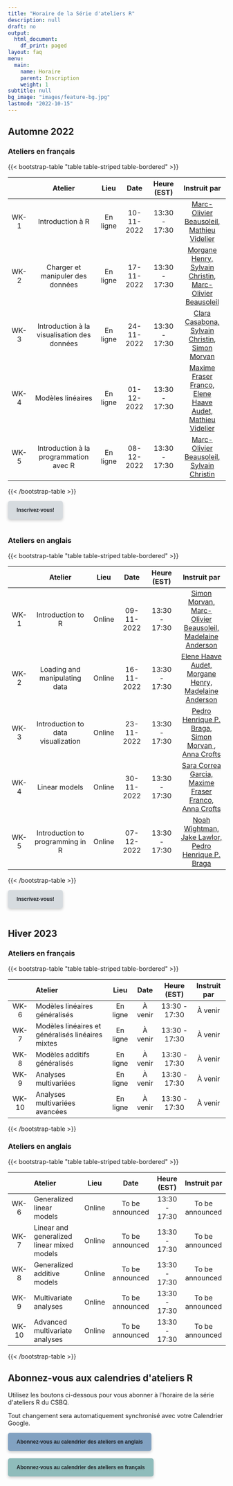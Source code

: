 ```yaml
---
title: "Horaire de la Série d'ateliers R"
description: null
draft: no
output:
  html_document:
    df_print: paged
layout: faq
menu:
  main:
    name: Horaire
    parent: Inscription
    weight: 1
subtitle: null
bg_image: "images/feature-bg.jpg"
lastmod: "2022-10-15"
---
```


## Automne 2022

### Ateliers en français

{{< bootstrap-table "table table-striped table-bordered" >}}

|      | Atelier                                     | Lieu     | Date       | Heure (EST)   | Instruit par |
|:----:|:-------------------------------------------:|:--------:|:----------:|:-------------:|:------------:|
| WK-1 | Introduction à R                            | En ligne | 10-11-2022 | 13:30 - 17:30 | [Marc-Olivier Beausoleil, <br> Mathieu Videlier](mailto:marc-olivier.beausoleil@mail.mcgill.ca,videlier.mathieu@courrier.uqam.ca) |
| WK-2 | Charger et manipuler des données            | En ligne | 17-11-2022 | 13:30 - 17:30 | [Morgane Henry, <br> Sylvain Christin, <br> Marc-Olivier Beausoleil](mailto:morgane.henry2@mail.mcgill.ca,esc2203@umoncton.ca,marc-olivier.beausoleil@mail.mcgill.ca) |
| WK-3 | Introduction à la visualisation des données | En ligne | 24-11-2022 | 13:30 - 17:30 | [Clara Casabona, <br> Sylvain Christin, <br> Simon Morvan ](mailto:Clara.Casabona.I.Amat@USherbrooke.ca,esc2203@umoncton.ca,simon.morvan@umontreal.ca) |
| WK-4 | Modèles linéaires                           | En ligne | 01-12-2022 | 13:30 - 17:30 | [Maxime Fraser Franco, <br> Elene Haave Audet, <br> Mathieu Videlier](mailto:fraser_franco.maxime@courrier.uqam.ca,haaveaud@ualbert.ca,videlier.mathieu@courrier.uqam.ca) |
| WK-5 | Introduction à la programmation avec R      | En ligne | 08-12-2022 | 13:30 - 17:30 | [Marc-Olivier Beausoleil, <br> Sylvain Christin](mailto:marc-olivier.beausoleil@mail.mcgill.ca,esc2203@umoncton.ca) |

{{< /bootstrap-table >}}

<div class="default">
     <a href="/fr/registration" class="cta btn-yellow" style="background-color: #D6DBDF; font-size: 12px; font-family: Helvetica, Arial, sans-serif; font-weight:bold; text-decoration: none; padding: 14px 20px; color: #1D2025; border-radius: 5px; display:inline-block; mso-padding-alt:0; box-shadow:0 3px 6px rgba(0,0,0,.2);"><!--[if mso]><i style="letter-spacing: 25px;mso-font-width:-100%;mso-text-raise:30pt"> </i><![endif]--><span style="mso-text-raise:15pt;">Inscrivez-vous!</span><!--[if mso]><i style="letter-spacing: 25px;mso-font-width:-100%"> </i><![endif]--></a>
</div>
<br>

### Ateliers en anglais

{{< bootstrap-table "table table-striped table-bordered" >}}

|      | Atelier                            | Lieu   | Date       | Heure (EST)   | Instruit par |
|:----:|:----------------------------------:|:------:|:----------:|:-------------:|:------------:|
| WK-1 | Introduction to R                  | Online | 09-11-2022 | 13:30 - 17:30 | [Simon Morvan, <br> Marc-Olivier Beausoleil, <br> Madelaine Anderson](mailto:simon.morvan@umontreal.ca,marc-olivier.beausoleil@mail.mcgill.ca,madelaine.anderson@usherbrooke.ca) |
| WK-2 | Loading and manipulating data      | Online | 16-11-2022 | 13:30 - 17:30 | [Elene Haave Audet, <br> Morgane Henry, <br> Madelaine Anderson](mailto:haaveaud@ualberta.ca,morgane.henry2@mail.mcgill.ca,madelaine.anderson@usherbrooke.ca) |
| WK-3 | Introduction to data visualization | Online | 23-11-2022 | 13:30 - 17:30 | [Pedro Henrique P. Braga, <br> Simon Morvan , <br> Anna Crofts](mailto:ph.pereirabraga@gmail.com,simon.morvan@umontreal.ca,anna.leigh.crofts@usherbrooke.ca) |
| WK-4 | Linear models                      | Online | 30-11-2022 | 13:30 - 17:30 | [Sara Correa Garcia, <br> Maxime Fraser Franco, <br> Anna Crofts](mailto:sara.garcia@inrs.ca,fraser_franco.maxime@courrier.uqam.ca,anna.leigh.crofts@usherbrooke.ca) |
| WK-5 | Introduction to programming in R   | Online | 07-12-2022 | 13:30 - 17:30 | [Noah Wightman, <br> Jake Lawlor, <br> Pedro Henrique P. Braga](mailto:noah.wightman@mail.mcgill.ca,jake.lawlor@mail.mcgil.ca,ph.pereirabraga@gmail.com) |

{{< /bootstrap-table >}}

<div class="default">
     <a href="/fr/registration" class="cta btn-yellow" style="background-color: #D6DBDF; font-size: 12px; font-family: Helvetica, Arial, sans-serif; font-weight:bold; text-decoration: none; padding: 14px 20px; color: #1D2025; border-radius: 5px; display:inline-block; mso-padding-alt:0; box-shadow:0 3px 6px rgba(0,0,0,.2);"><!--[if mso]><i style="letter-spacing: 25px;mso-font-width:-100%;mso-text-raise:30pt"> </i><![endif]--><span style="mso-text-raise:15pt;">Inscrivez-vous!</span><!--[if mso]><i style="letter-spacing: 25px;mso-font-width:-100%"> </i><![endif]--></a>
</div>
<br>


## Hiver 2023

### Ateliers en français

{{< bootstrap-table "table table-striped table-bordered" >}}

|       | Atelier                                           |   Lieu   |    Date    |  Heure (EST)  | Instruit par |
| :---: | :------------------------------------------------ | :------: | :--------: | :-----------: | :----------: |
| WK-6 | Modèles linéaires généralisés                     | En ligne | À venir | 13:30 - 17:30 | À venir |
| WK-7 | Modèles linéaires et généralisés linéaires mixtes | En ligne | À venir | 13:30 - 17:30 | À venir |
| WK-8 | Modèles additifs généralisés                      | En ligne | À venir | 13:30 - 17:30 | À venir |
| WK-9 | Analyses multivariées                             | En ligne | À venir | 13:30 - 17:30 | À venir |
| WK-10 | Analyses multivariées avancées                   | En ligne | À venir | 13:30 - 17:30 | À venir |

{{< /bootstrap-table >}}

### Ateliers en anglais

{{< bootstrap-table "table table-striped table-bordered" >}}

|       | Atelier                                    | Lieu   |    Date         |  Heure (EST)  | Instruit par |
| :---: | :----------------------------------------- | :----: | :-------------: | :-----------: | :----------: |
| WK-6  | Generalized linear models                  | Online | To be announced | 13:30 - 17:30 | To be announced |
| WK-7  | Linear and generalized linear mixed models | Online | To be announced | 13:30 - 17:30 | To be announced |
| WK-8  | Generalized additive models                | Online | To be announced | 13:30 - 17:30 | To be announced |
| WK-9  | Multivariate analyses                      | Online | To be announced | 13:30 - 17:30 | To be announced |
| WK-10 | Advanced multivariate analyses             | Online | To be announced | 13:30 - 17:30 | To be announced |

{{< /bootstrap-table >}}


## Abonnez-vous aux calendries d'ateliers R

Utilisez les boutons ci-dessous pour vous abonner à l'horaire de la série d'ateliers R du CSBQ. 

Tout changement sera automatiquement synchronisé avec votre Calendrier Google.


<div class="default">
     <a href="https://calendar.google.com/calendar/u/4?cid=NXFkbDJzOHQyamV0MWt0b29oaWkzdHBhdG9AZ3JvdXAuY2FsZW5kYXIuZ29vZ2xlLmNvbQ" class="cta btn-yellow" style="background-color: #81A1C1; font-size: 12px; font-family: Helvetica, Arial, sans-serif; font-weight:bold; text-decoration: none; padding: 14px 20px; color: #1D2025; border-radius: 5px; display:inline-block; mso-padding-alt:0; box-shadow:0 3px 6px rgba(0,0,0,.2);"><!--[if mso]><i style="letter-spacing: 25px;mso-font-width:-100%;mso-text-raise:30pt"> </i><![endif]--><span style="mso-text-raise:15pt;">Abonnez-vous au calendrier des ateliers en anglais</span><!--[if mso]><i style="letter-spacing: 25px;mso-font-width:-100%"> </i><![endif]--></a>
</div>
<br>
<div class="default">
     <a href="https://calendar.google.com/calendar/u/4?cid=Y2djaHBpMGRnMzFoNjc5bXQ0dGtycDM2MzhAZ3JvdXAuY2FsZW5kYXIuZ29vZ2xlLmNvbQ" class="cta btn-yellow" style="background-color: #8FBCBB; font-size: 12px; font-family: Helvetica, Arial, sans-serif; font-weight:bold; text-decoration: none; padding: 14px 20px; color: #1D2025; border-radius: 5px; display:inline-block; mso-padding-alt:0; box-shadow:0 3px 6px rgba(0,0,0,.2);"><!--[if mso]><i style="letter-spacing: 25px;mso-font-width:-100%;mso-text-raise:30pt"> </i><![endif]--><span style="mso-text-raise:15pt;">Abonnez-vous au calendrier des ateliers en français</span><!--[if mso]><i style="letter-spacing: 25px;mso-font-width:-100%"> </i><![endif]--></a>